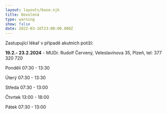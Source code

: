 ```yaml
---
layout: layouts/base.njk
title: Dovolená
type: warning
show: false
date: 2022-03-16T23:00:00.000Z
---
```

Zastupující lékař v případě akutních potíží:

**19.2.- 23.2.2024** - MUDr. Rudolf Červený, Veleslavínova 35, Plzeň, tel: 377 320 720

Pondělí    07:30 - 13:30

Úterý       07:30 - 13:30

Středa      07:30 - 13:00

Čtvrtek    13:00 - 18:00

Pátek        07:30 - 13:00